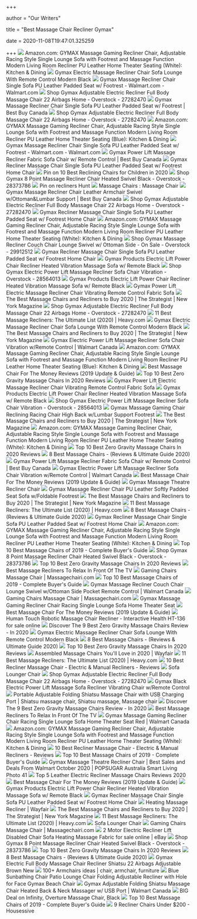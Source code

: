 +++
        
author = "Our Writers"
        
title = "Best Massage Chair Recliner Gymax"
        
date = 2020-11-08T19:47:01.325259
        
+++
[ ![](https://images-na.ssl-images-amazon.com/images/I/61COomTQm%2BL._AC_SL1200_.jpg)](https://images-na.ssl-images-amazon.com/images/I/61COomTQm%2BL._AC_SL1200_.jpg) Amazon.com: GYMAX Massage Gaming Recliner Chair, Adjustable Racing Style  Single Lounge Sofa with Footrest and Massage Function Modern Living Room  Recliner PU Leather Home Theater Seating (White): Kitchen & Dining
[ ![](https://c.shld.net/rpx/i/s/i/mp/10169836/prod_11636123813??hei=64&wid=64&qlt=50)](https://c.shld.net/rpx/i/s/i/mp/10169836/prod_11636123813??hei=64&wid=64&qlt=50) Gymax Electric Massage Recliner Chair Sofa Lounge With Remote Control  Modern Black
[ ![](https://i5.walmartimages.com/asr/84f18dc7-9500-4737-995e-6083909214fb_1.e4f64004bf9155542504a365868613ef.jpeg)](https://i5.walmartimages.com/asr/84f18dc7-9500-4737-995e-6083909214fb_1.e4f64004bf9155542504a365868613ef.jpeg) Gymax Massage Recliner Chair Single Sofa PU Leather Padded Seat w/ Footrest  - Walmart.com - Walmart.com
[ ![](https://ak1.ostkcdn.com/images/products/is/images/direct/4446fdd7106b50c8a8f2b6630ff5f060dabfbc03/Gymax-Adjustable-Electric-Recliner-Full-Body-Massage-Chair-22-Airbags-Home.jpg)](https://ak1.ostkcdn.com/images/products/is/images/direct/4446fdd7106b50c8a8f2b6630ff5f060dabfbc03/Gymax-Adjustable-Electric-Recliner-Full-Body-Massage-Chair-22-Airbags-Home.jpg) Shop Gymax Adjustable Electric Recliner Full Body Massage Chair 22 Airbags  Home - Overstock - 27282470
[ ![](https://multimedia.bbycastatic.ca/multimedia/products/500x500/147/14764/14764639.jpg)](https://multimedia.bbycastatic.ca/multimedia/products/500x500/147/14764/14764639.jpg) Gymax Massage Recliner Chair Single Sofa PU Leather Padded Seat w/ Footrest  | Best Buy Canada
[ ![](https://ak1.ostkcdn.com/images/products/is/images/direct/43d0be0c23213344796c8ac430cbbc405ec173b7/Gymax-Adjustable-Electric-Recliner-Full-Body-Massage-Chair-22-Airbags-Home.jpg)](https://ak1.ostkcdn.com/images/products/is/images/direct/43d0be0c23213344796c8ac430cbbc405ec173b7/Gymax-Adjustable-Electric-Recliner-Full-Body-Massage-Chair-22-Airbags-Home.jpg) Shop Gymax Adjustable Electric Recliner Full Body Massage Chair 22 Airbags  Home - Overstock - 27282470
[ ![](https://images-na.ssl-images-amazon.com/images/I/61JEPYuwthL._AC_SL1200_.jpg)](https://images-na.ssl-images-amazon.com/images/I/61JEPYuwthL._AC_SL1200_.jpg) Amazon.com: GYMAX Massage Gaming Recliner Chair, Adjustable Racing Style  Single Lounge Sofa with Footrest and Massage Function Modern Living Room  Recliner PU Leather Home Theater Seating (Blue): Kitchen & Dining
[ ![](https://i5.walmartimages.com/asr/e1cc57db-3d6b-4429-a49b-b0986502444c_1.bca2f4cbc8e4b8485c83bf0e5c27def6.jpeg)](https://i5.walmartimages.com/asr/e1cc57db-3d6b-4429-a49b-b0986502444c_1.bca2f4cbc8e4b8485c83bf0e5c27def6.jpeg) Gymax Massage Recliner Chair Single Sofa PU Leather Padded Seat w/ Footrest  - Walmart.com - Walmart.com
[ ![](https://multimedia.bbycastatic.ca/multimedia/products/500x500/147/14774/14774334.jpg)](https://multimedia.bbycastatic.ca/multimedia/products/500x500/147/14774/14774334.jpg) Gymax Power Lift Massage Recliner Fabric Sofa Chair w/ Remote Control | Best  Buy Canada
[ ![](https://c.shld.net/rpx/i/s/i/mp/10169836/prod_11941754313??hei=64&wid=64&qlt=50)](https://c.shld.net/rpx/i/s/i/mp/10169836/prod_11941754313??hei=64&wid=64&qlt=50) Gymax Recliner Massage Chair Single Sofa PU Leather Padded Seat w/ Footrest  Home Chair
[ ![](https://i.pinimg.com/originals/ab/8b/0e/ab8b0e342e5dad28f28f1272f9446d55.png)](https://i.pinimg.com/originals/ab/8b/0e/ab8b0e342e5dad28f28f1272f9446d55.png) Pin on 10 Best Reclining Chairs for Children in 2020
[ ![](https://ak1.ostkcdn.com/images/products/is/images/direct/0136a929b174bb1fb63ccaabd65cd60eaaa57c0b/Gymax-8-Point-Massage-Recliner-Chair-Heated-Swivel-Black.jpg)](https://ak1.ostkcdn.com/images/products/is/images/direct/0136a929b174bb1fb63ccaabd65cd60eaaa57c0b/Gymax-8-Point-Massage-Recliner-Chair-Heated-Swivel-Black.jpg) Shop Gymax 8 Point Massage Recliner Chair Heated Swivel Black - Overstock -  28373786
[ ![](https://i.pinimg.com/originals/eb/05/67/eb0567f33e5f6b494ba18bc86785aca9.png)](https://i.pinimg.com/originals/eb/05/67/eb0567f33e5f6b494ba18bc86785aca9.png) Pin on recliners Hunt
[ ![](https://simenze.com/ut/images/anm/K8ZJ3B.jpg)](https://simenze.com/ut/images/anm/K8ZJ3B.jpg) Massage Chairs : Massage Chair
[ ![](https://multimedia.bbycastatic.ca/multimedia/products/500x500/145/14500/14500515.jpg)](https://multimedia.bbycastatic.ca/multimedia/products/500x500/145/14500/14500515.jpg) Gymax Massage Recliner Chair Leather Armchair Swivel w/Ottoman&Lumbar  Support | Best Buy Canada
[ ![](https://ak1.ostkcdn.com/images/products/is/images/direct/5a58f746d284f2cddfd1a86ca0f26b5dc7198bce/Gymax-Adjustable-Electric-Recliner-Full-Body-Massage-Chair-22-Airbags-Home.jpg)](https://ak1.ostkcdn.com/images/products/is/images/direct/5a58f746d284f2cddfd1a86ca0f26b5dc7198bce/Gymax-Adjustable-Electric-Recliner-Full-Body-Massage-Chair-22-Airbags-Home.jpg) Shop Gymax Adjustable Electric Recliner Full Body Massage Chair 22 Airbags  Home - Overstock - 27282470
[ ![](https://c.shld.net/rpx/i/s/i/mp/10169836/prod_11941758413?hei=333&wid=333&op_sharpen=1)](https://c.shld.net/rpx/i/s/i/mp/10169836/prod_11941758413?hei=333&wid=333&op_sharpen=1) Gymax Recliner Massage Chair Single Sofa PU Leather Padded Seat w/ Footrest  Home Chair
[ ![](https://m.media-amazon.com/images/I/81WBRcLl6-L._AC_SS350_.jpg)](https://m.media-amazon.com/images/I/81WBRcLl6-L._AC_SS350_.jpg) Amazon.com: GYMAX Massage Gaming Recliner Chair, Adjustable Racing Style  Single Lounge Sofa with Footrest and Massage Function Modern Living Room  Recliner PU Leather Home Theater Seating (White): Kitchen & Dining
[ ![](https://ak1.ostkcdn.com/images/products/is/images/direct/21e2af026b5e4e5ef8c5dd2b31f3d17681997031/Gymax-Massage-Recliner-Couch-Chair-Lounge-Swivel-w-Ottoman-Side-Pocket-Remote-Control.jpg)](https://ak1.ostkcdn.com/images/products/is/images/direct/21e2af026b5e4e5ef8c5dd2b31f3d17681997031/Gymax-Massage-Recliner-Couch-Chair-Lounge-Swivel-w-Ottoman-Side-Pocket-Remote-Control.jpg) Shop Gymax Massage Recliner Couch Chair Lounge Swivel w/ Ottoman Side - On  Sale - Overstock - 29912512
[ ![](https://c.shld.net/rpx/i/s/i/mp/10169836/prod_11941758213?hei=333&wid=333&op_sharpen=1)](https://c.shld.net/rpx/i/s/i/mp/10169836/prod_11941758213?hei=333&wid=333&op_sharpen=1) Gymax Recliner Massage Chair Single Sofa PU Leather Padded Seat w/ Footrest  Home Chair
[ ![](https://c.shld.net/rpx/i/s/i/mp/10169836/prod_11776079213?hei=210&wid=210&op_sharpen=1&resMode=sharp)](https://c.shld.net/rpx/i/s/i/mp/10169836/prod_11776079213?hei=210&wid=210&op_sharpen=1&resMode=sharp) Gymax Products Electric Lift Power Chair Recliner Heated Vibration Massage  Sofa w/ Remote Black
[ ![](https://ak1.ostkcdn.com/images/products/is/images/direct/83cb4bacd3be6b482d37ac1a4f578250c9babf4f/Gymax-Electric-Power-Lift-Massage-Recliner-Sofa-Chair-Vibration-w-Remote-Control.jpg)](https://ak1.ostkcdn.com/images/products/is/images/direct/83cb4bacd3be6b482d37ac1a4f578250c9babf4f/Gymax-Electric-Power-Lift-Massage-Recliner-Sofa-Chair-Vibration-w-Remote-Control.jpg) Shop Gymax Electric Power Lift Massage Recliner Sofa Chair Vibration -  Overstock - 28564013
[ ![](https://c.shld.net/rpx/i/s/i/mp/10169836/prod_11659214913??hei=64&wid=64&qlt=50)](https://c.shld.net/rpx/i/s/i/mp/10169836/prod_11659214913??hei=64&wid=64&qlt=50) Gymax Products Electric Lift Power Chair Recliner Heated Vibration Massage  Sofa w/ Remote Black
[ ![](https://c.shld.net/rpx/i/s/i/mp/10169836/prod_11838794413?hei=333&wid=333&op_sharpen=1)](https://c.shld.net/rpx/i/s/i/mp/10169836/prod_11838794413?hei=333&wid=333&op_sharpen=1) Gymax Power Lift Electric Massage Recliner Chair Vibrating Remote Control  Fabric Sofa
[ ![](https://pyxis.nymag.com/v1/imgs/11d/826/f65829e6b50cad884cee20ed1a9bb1e65b-kahuna-massage-chair.2x.rsquare.w600.jpg)](https://pyxis.nymag.com/v1/imgs/11d/826/f65829e6b50cad884cee20ed1a9bb1e65b-kahuna-massage-chair.2x.rsquare.w600.jpg) The Best Massage Chairs and Recliners to Buy 2020 | The Strategist | New  York Magazine
[ ![](https://ak1.ostkcdn.com/images/products/is/images/direct/85abe814487d5e96a1ab752e41db8ae1deba8c10/Gymax-Adjustable-Electric-Recliner-Full-Body-Massage-Chair-22-Airbags-Home.jpg)](https://ak1.ostkcdn.com/images/products/is/images/direct/85abe814487d5e96a1ab752e41db8ae1deba8c10/Gymax-Adjustable-Electric-Recliner-Full-Body-Massage-Chair-22-Airbags-Home.jpg) Shop Gymax Adjustable Electric Recliner Full Body Massage Chair 22 Airbags  Home - Overstock - 27282470
[ ![](https://heavy.com/wp-content/uploads/2019/08/best-massage-recliners.jpg?quality=65&strip=all)](https://heavy.com/wp-content/uploads/2019/08/best-massage-recliners.jpg?quality=65&strip=all) 11 Best Massage Recliners: The Ultimate List (2020) | Heavy.com
[ ![](https://c.shld.net/rpx/i/s/i/mp/10169836/prod_11635284213?hei=333&wid=333&op_sharpen=1)](https://c.shld.net/rpx/i/s/i/mp/10169836/prod_11635284213?hei=333&wid=333&op_sharpen=1) Gymax Electric Massage Recliner Chair Sofa Lounge With Remote Control  Modern Black
[ ![](https://pyxis.nymag.com/v1/imgs/326/cc3/19065683e4619fb7fb60ccff8c2a1e64a7.2x.rsquare.w600.jpg)](https://pyxis.nymag.com/v1/imgs/326/cc3/19065683e4619fb7fb60ccff8c2a1e64a7.2x.rsquare.w600.jpg) The Best Massage Chairs and Recliners to Buy 2020 | The Strategist | New  York Magazine
[ ![](https://i5.walmartimages.com/asr/81081959-8038-4562-a00a-32b6f0f57fe9_1.a269ddc7b91dc37bf14222007e577633.jpeg?odnHeight=450&odnWidth=450&odnBg=ffffff)](https://i5.walmartimages.com/asr/81081959-8038-4562-a00a-32b6f0f57fe9_1.a269ddc7b91dc37bf14222007e577633.jpeg?odnHeight=450&odnWidth=450&odnBg=ffffff) Gymax Electric Power Lift Massage Recliner Sofa Chair Vibration w/Remote  Control | Walmart Canada
[ ![](https://m.media-amazon.com/images/I/71ehulADx-L._AC_SS350_.jpg)](https://m.media-amazon.com/images/I/71ehulADx-L._AC_SS350_.jpg) Amazon.com: GYMAX Massage Gaming Recliner Chair, Adjustable Racing Style  Single Lounge Sofa with Footrest and Massage Function Modern Living Room  Recliner PU Leather Home Theater Seating (Blue): Kitchen & Dining
[ ![](https://www.shannonregiontrails.ie/wp-content/uploads/2019/05/Best-Massage-Chair-Reviews.jpg)](https://www.shannonregiontrails.ie/wp-content/uploads/2019/05/Best-Massage-Chair-Reviews.jpg) Best Massage Chair For The Money Reviews (2019 Update & Guide)
[ ![](https://themarany.com/wp-content/uploads/2019/12/10-Osaki-OS4000TA-Model-OS-4000T-Zero-Gravity-Massage-Chair-Black-Computer-Body-348x240.jpg)](https://themarany.com/wp-content/uploads/2019/12/10-Osaki-OS4000TA-Model-OS-4000T-Zero-Gravity-Massage-Chair-Black-Computer-Body-348x240.jpg) Top 10 Best Zero Gravity Massage Chairs In 2020 Reviews
[ ![](https://c.shld.net/rpx/i/s/i/mp/10169836/prod_11838794813?hei=333&wid=333&op_sharpen=1)](https://c.shld.net/rpx/i/s/i/mp/10169836/prod_11838794813?hei=333&wid=333&op_sharpen=1) Gymax Power Lift Electric Massage Recliner Chair Vibrating Remote Control  Fabric Sofa
[ ![](https://c.shld.net/rpx/i/s/i/mp/10169836/prod_11659215113?hei=333&wid=333&op_sharpen=1)](https://c.shld.net/rpx/i/s/i/mp/10169836/prod_11659215113?hei=333&wid=333&op_sharpen=1) Gymax Products Electric Lift Power Chair Recliner Heated Vibration Massage  Sofa w/ Remote Black
[ ![](https://ak1.ostkcdn.com/images/products/is/images/direct/9841fc6421b5dfb8a108ced8f9888a330f21e5ee/Gymax-Electric-Power-Lift-Massage-Recliner-Sofa-Chair-Vibration-w-Remote-Control.jpg?impolicy=medium)](https://ak1.ostkcdn.com/images/products/is/images/direct/9841fc6421b5dfb8a108ced8f9888a330f21e5ee/Gymax-Electric-Power-Lift-Massage-Recliner-Sofa-Chair-Vibration-w-Remote-Control.jpg?impolicy=medium) Shop Gymax Electric Power Lift Massage Recliner Sofa Chair Vibration -  Overstock - 28564013
[ ![](https://c.shld.net/rpx/i/s/i/mp/10169836/prod_11788482413?hei=333&wid=333&op_sharpen=1)](https://c.shld.net/rpx/i/s/i/mp/10169836/prod_11788482413?hei=333&wid=333&op_sharpen=1) Gymax Massage Gaming Chair Reclining Racing Chair High Back w/Lumbar  Support Footrest
[ ![](https://pyxis.nymag.com/v1/imgs/0f9/adf/c15cf7d556831060080bf39df4884aafbe-amazon-massage-chair.2x.rsquare.w600.jpg)](https://pyxis.nymag.com/v1/imgs/0f9/adf/c15cf7d556831060080bf39df4884aafbe-amazon-massage-chair.2x.rsquare.w600.jpg) The Best Massage Chairs and Recliners to Buy 2020 | The Strategist | New  York Magazine
[ ![](https://m.media-amazon.com/images/S/aplus-media/sc/21c52eaf-f92c-4b57-83d1-563b1ba475a7.__CR0,0,1200,371_PT0_SX970_V1___.jpg)](https://m.media-amazon.com/images/S/aplus-media/sc/21c52eaf-f92c-4b57-83d1-563b1ba475a7.__CR0,0,1200,371_PT0_SX970_V1___.jpg) Amazon.com: GYMAX Massage Gaming Recliner Chair, Adjustable Racing Style  Single Lounge Sofa with Footrest and Massage Function Modern Living Room  Recliner PU Leather Home Theater Seating (White): Kitchen & Dining
[ ![](https://m.media-amazon.com/images/I/41JowYZhUnL.jpg)](https://m.media-amazon.com/images/I/41JowYZhUnL.jpg) Top 10 Best Zero Gravity Massage Chairs In 2020 Reviews
[ ![](https://www.massagexpert.net/wp-content/uploads/2017/11/2017-NEW-SM-SERIES-AIR-FLOAT-3D-6-INFRARED-ROLLER-MECHANISM-KAHUNA-SUPERIOR-MASSAGE-CHAIR-SM-9000-Comb-Brown-WG.jpg)](https://www.massagexpert.net/wp-content/uploads/2017/11/2017-NEW-SM-SERIES-AIR-FLOAT-3D-6-INFRARED-ROLLER-MECHANISM-KAHUNA-SUPERIOR-MASSAGE-CHAIR-SM-9000-Comb-Brown-WG.jpg) 8 Best Massage Chairs - (Reviews & Ultimate Guide 2020)
[ ![](https://multimedia.bbycastatic.ca/multimedia/products/500x500/147/14774/14774332.jpg)](https://multimedia.bbycastatic.ca/multimedia/products/500x500/147/14774/14774332.jpg) Gymax Power Lift Massage Recliner Fabric Sofa Chair w/ Remote Control | Best  Buy Canada
[ ![](https://i5.walmartimages.com/asr/304c452c-053c-4c94-8208-ccbcb37a90f4_1.21857ccdc56ce01078b62b61e4d7313f.jpeg?odnHeight=450&odnWidth=450&odnBg=ffffff)](https://i5.walmartimages.com/asr/304c452c-053c-4c94-8208-ccbcb37a90f4_1.21857ccdc56ce01078b62b61e4d7313f.jpeg?odnHeight=450&odnWidth=450&odnBg=ffffff) Gymax Electric Power Lift Massage Recliner Sofa Chair Vibration w/Remote  Control | Walmart Canada
[ ![](https://www.shannonregiontrails.ie/wp-content/uploads/2019/05/5.jpeg)](https://www.shannonregiontrails.ie/wp-content/uploads/2019/05/5.jpeg) Best Massage Chair For The Money Reviews (2019 Update & Guide)
[ ![](https://media1.popsugar-assets.com/files/thumbor/VAMpiaJq9pbSIiRJO8dPMbsdh90/fit-in/1024x1024/filters:format_auto-!!-:strip_icc-!!-/2020/10/12/799/n/1922441/263f7ffe9bd294d8_netimghfVzpQ/i/Gymax-Massage-Theatre-Recliner-Chair.jpg)](https://media1.popsugar-assets.com/files/thumbor/VAMpiaJq9pbSIiRJO8dPMbsdh90/fit-in/1024x1024/filters:format_auto-!!-:strip_icc-!!-/2020/10/12/799/n/1922441/263f7ffe9bd294d8_netimghfVzpQ/i/Gymax-Massage-Theatre-Recliner-Chair.jpg) Gymax Massage Theatre Recliner Chair
[ ![](https://c.shld.net/rpx/i/s/i/mp/10169836/prod_11658780313?hei=333&wid=333&op_sharpen=1)](https://c.shld.net/rpx/i/s/i/mp/10169836/prod_11658780313?hei=333&wid=333&op_sharpen=1) Gymax Massage Recliner Chair PU Leather Softly Padded Seat Sofa w/Foldable  Footrest
[ ![](https://pyxis.nymag.com/v1/imgs/cfd/270/bcf89bdc000d032ec50f409f187384aa2c.2x.rsquare.w600.jpg)](https://pyxis.nymag.com/v1/imgs/cfd/270/bcf89bdc000d032ec50f409f187384aa2c.2x.rsquare.w600.jpg) The Best Massage Chairs and Recliners to Buy 2020 | The Strategist | New  York Magazine
[ ![](https://heavy.com/wp-content/uploads/2019/08/ootori-zero-gravity-massage-recliner.jpg?quality=65&strip=all&w=425)](https://heavy.com/wp-content/uploads/2019/08/ootori-zero-gravity-massage-recliner.jpg?quality=65&strip=all&w=425) 11 Best Massage Recliners: The Ultimate List (2020) | Heavy.com
[ ![](https://www.massagexpert.net/wp-content/uploads/2019/03/Relaxonchair-MK-II-PLUS-Massage-Chair.jpg)](https://www.massagexpert.net/wp-content/uploads/2019/03/Relaxonchair-MK-II-PLUS-Massage-Chair.jpg) 8 Best Massage Chairs - (Reviews & Ultimate Guide 2020)
[ ![](https://c.shld.net/rpx/i/s/i/mp/10169836/prod_11941758113?hei=333&wid=333&op_sharpen=1)](https://c.shld.net/rpx/i/s/i/mp/10169836/prod_11941758113?hei=333&wid=333&op_sharpen=1) Gymax Recliner Massage Chair Single Sofa PU Leather Padded Seat w/ Footrest  Home Chair
[ ![](https://m.media-amazon.com/images/I/71LXjdW-jhL._AC_SS350_.jpg)](https://m.media-amazon.com/images/I/71LXjdW-jhL._AC_SS350_.jpg) Amazon.com: GYMAX Massage Gaming Recliner Chair, Adjustable Racing Style  Single Lounge Sofa with Footrest and Massage Function Modern Living Room  Recliner PU Leather Home Theater Seating (White): Kitchen & Dining
[ ![](https://themassagechairguide.com/wp-content/uploads/2018/07/Best-massage-chair-1-300x300.png)](https://themassagechairguide.com/wp-content/uploads/2018/07/Best-massage-chair-1-300x300.png) Top 10 Best Massage Chairs of 2019 - Complete Buyer's Guide
[ ![](https://ak1.ostkcdn.com/images/products/is/images/direct/c50a5abd31eb918cb505ca66d41ebf60f344198e/Gymax-8-Point-Massage-Recliner-Chair-Heated-Swivel-Black.jpg?impolicy=medium)](https://ak1.ostkcdn.com/images/products/is/images/direct/c50a5abd31eb918cb505ca66d41ebf60f344198e/Gymax-8-Point-Massage-Recliner-Chair-Heated-Swivel-Black.jpg?impolicy=medium) Shop Gymax 8 Point Massage Recliner Chair Heated Swivel Black - Overstock -  28373786
[ ![](https://m.media-amazon.com/images/I/41467TguqqL.jpg)](https://m.media-amazon.com/images/I/41467TguqqL.jpg) Top 10 Best Zero Gravity Massage Chairs In 2020 Reviews
[ ![](https://m.media-amazon.com/images/I/417vnXP62-L.jpg)](https://m.media-amazon.com/images/I/417vnXP62-L.jpg) Best Massage Recliners To Relax In Front Of The TV
[ ![](https://images.massagechairi.com/massage-gaming-chair-reclining-racing-chair-w-4Ko3QfLefteknw.jpg)](https://images.massagechairi.com/massage-gaming-chair-reclining-racing-chair-w-4Ko3QfLefteknw.jpg) Gaming Chairs Massage Chair | Massagechairi.com
[ ![](https://ws-na.amazon-adsystem.com/widgets/q?_encoding=UTF8&ASIN=B01M24RKQY&Format=_SL250_&ID=AsinImage&MarketPlace=US&ServiceVersion=20070822&WS=1&tag=themassagechairguide-20&language=en_US)](https://ws-na.amazon-adsystem.com/widgets/q?_encoding=UTF8&ASIN=B01M24RKQY&Format=_SL250_&ID=AsinImage&MarketPlace=US&ServiceVersion=20070822&WS=1&tag=themassagechairguide-20&language=en_US) Top 10 Best Massage Chairs of 2019 - Complete Buyer's Guide
[ ![](https://i5.walmartimages.com/asr/dee12875-3c77-451f-b80e-ca5acc38109b_1.eeaf9f9128bd0738712196de738ebf2d.jpeg?odnHeight=450&odnWidth=450&odnBg=ffffff)](https://i5.walmartimages.com/asr/dee12875-3c77-451f-b80e-ca5acc38109b_1.eeaf9f9128bd0738712196de738ebf2d.jpeg?odnHeight=450&odnWidth=450&odnBg=ffffff) Gymax Massage Recliner Couch Chair Lounge Swivel w/Ottoman Side Pocket  Remote Control | Walmart Canada
[ ![](https://images.massagechairi.com/computer-gaming-chair-office-chair-ergonomic-high.jpg)](https://images.massagechairi.com/computer-gaming-chair-office-chair-ergonomic-high.jpg) Gaming Chairs Massage Chair | Massagechairi.com
[ ![](https://c.shld.net/rpx/i/s/i/mp/10169836/prod_12002259113?hei=333&wid=333&op_sharpen=1)](https://c.shld.net/rpx/i/s/i/mp/10169836/prod_12002259113?hei=333&wid=333&op_sharpen=1) Gymax Massage Gaming Recliner Chair Racing Single Lounge Sofa Home Theater  Seat
[ ![](https://www.shannonregiontrails.ie/wp-content/uploads/2019/05/oaski4000.jpeg)](https://www.shannonregiontrails.ie/wp-content/uploads/2019/05/oaski4000.jpeg) Best Massage Chair For The Money Reviews (2019 Update & Guide)
[ ![](https://i.ebayimg.com/images/g/j58AAOSwoudW9jqk/s-l1600.jpg)](https://i.ebayimg.com/images/g/j58AAOSwoudW9jqk/s-l1600.jpg) Human Touch Robotic Massage Chair Recliner - Interactive Health HT-136 for  sale online
[ ![](https://industryears.com/wp-content/uploads/2019/02/Best-Zero-Gravity-Massage-Chairs.jpg)](https://industryears.com/wp-content/uploads/2019/02/Best-Zero-Gravity-Massage-Chairs.jpg) Discover The 9 Best Zero Gravity Massage Chairs Review - In 2020
[ ![](https://c.shld.net/rpx/i/s/i/mp/10169836/prod_11764819613?hei=333&wid=333&op_sharpen=1)](https://c.shld.net/rpx/i/s/i/mp/10169836/prod_11764819613?hei=333&wid=333&op_sharpen=1) Gymax Electric Massage Recliner Chair Sofa Lounge With Remote Control  Modern Black
[ ![](https://www.massagexpert.net/wp-content/uploads/2017/11/Ideal-Full-Featured-Shiatsu-Massage-Chair.jpg)](https://www.massagexpert.net/wp-content/uploads/2017/11/Ideal-Full-Featured-Shiatsu-Massage-Chair.jpg) 8 Best Massage Chairs - (Reviews & Ultimate Guide 2020)
[ ![](https://m.media-amazon.com/images/I/41+NA3Ob-JL.jpg)](https://m.media-amazon.com/images/I/41+NA3Ob-JL.jpg) Top 10 Best Zero Gravity Massage Chairs In 2020 Reviews
[ ![](https://secure.img1-fg.wfcdn.com/im/05143239/resize-h310-w310%5Ecompr-r85/1047/104704961/power-reclining-adjustable-width-heated-massage-chair.jpg)](https://secure.img1-fg.wfcdn.com/im/05143239/resize-h310-w310%5Ecompr-r85/1047/104704961/power-reclining-adjustable-width-heated-massage-chair.jpg) Assembled Massage Chairs You'll Love in 2020 | Wayfair
[ ![](https://heavy.com/wp-content/uploads/2019/08/relaxon-shiatsu-massage-chair.jpg?quality=65&strip=all&w=425)](https://heavy.com/wp-content/uploads/2019/08/relaxon-shiatsu-massage-chair.jpg?quality=65&strip=all&w=425) 11 Best Massage Recliners: The Ultimate List (2020) | Heavy.com
[ ![](https://topratedhomeproducts.com/wp-content/uploads/2019/03/Recliner-Leather-Electric-Massage-Chair.jpg)](https://topratedhomeproducts.com/wp-content/uploads/2019/03/Recliner-Leather-Electric-Massage-Chair.jpg) 10 Best Recliner Massage Chair - Electric & Manual Recliners - Reviews
[ ![](https://i5.walmartimages.com/asr/dd6fc380-c58f-4458-8c20-972724b59333_1.137b64688d897ae0fec220e4f4ff1467.jpeg?odnWidth=612&odnHeight=612&odnBg=ffffff)](https://i5.walmartimages.com/asr/dd6fc380-c58f-4458-8c20-972724b59333_1.137b64688d897ae0fec220e4f4ff1467.jpeg?odnWidth=612&odnHeight=612&odnBg=ffffff) Sofa Lounger Chair
[ ![](https://ak1.ostkcdn.com/images/products/is/images/direct/e786b4dae543de043a0e2e473d6a17c11c16053d/Gymax-Adjustable-Electric-Recliner-Full-Body-Massage-Chair-22-Airbags-Home.jpg)](https://ak1.ostkcdn.com/images/products/is/images/direct/e786b4dae543de043a0e2e473d6a17c11c16053d/Gymax-Adjustable-Electric-Recliner-Full-Body-Massage-Chair-22-Airbags-Home.jpg) Shop Gymax Adjustable Electric Recliner Full Body Massage Chair 22 Airbags  Home - Overstock - 27282470
[ ![](https://c.shld.net/rpx/i/s/i/mp/10169836/prod_11900725713?hei=333&wid=333&op_sharpen=1)](https://c.shld.net/rpx/i/s/i/mp/10169836/prod_11900725713?hei=333&wid=333&op_sharpen=1) Gymax Black Electric Power Lift Massage Sofa Recliner Vibrating Chair  w/Remote Control
[ ![](https://i.pinimg.com/originals/4c/8e/fa/4c8efa63b36fe3e20deba91f4abdbadd.png)](https://i.pinimg.com/originals/4c/8e/fa/4c8efa63b36fe3e20deba91f4abdbadd.png) Portable Adjustable Folding Shiatsu Massage Chair with USB Charging Port |  Shiatsu massage chair, Shiatsu massage, Massage chair
[ ![](https://industryears.com/wp-content/uploads/2019/02/3-Massage-Chair-Recliner-S-track-Zero-Gravity-Full-Body-Shiatsu-Luxurious-Electric-Massage-Chair.jpg)](https://industryears.com/wp-content/uploads/2019/02/3-Massage-Chair-Recliner-S-track-Zero-Gravity-Full-Body-Shiatsu-Luxurious-Electric-Massage-Chair.jpg) Discover The 9 Best Zero Gravity Massage Chairs Review - In 2020
[ ![](https://m.media-amazon.com/images/I/412TiACCYXL.jpg)](https://m.media-amazon.com/images/I/412TiACCYXL.jpg) Best Massage Recliners To Relax In Front Of The TV
[ ![](https://i5.walmartimages.com/asr/5959cce4-7da6-4792-90f1-0565a34799cd.f000d861b858bc360d31989b16bd000c.jpeg?odnHeight=450&odnWidth=450&odnBg=ffffff)](https://i5.walmartimages.com/asr/5959cce4-7da6-4792-90f1-0565a34799cd.f000d861b858bc360d31989b16bd000c.jpeg?odnHeight=450&odnWidth=450&odnBg=ffffff) Gymax Massage Gaming Recliner Chair Racing Single Lounge Sofa Home Theater  Seat Red | Walmart Canada
[ ![](https://images-na.ssl-images-amazon.com/images/I/618bd20EPmL._AC_UL160_SR160,160_.jpg)](https://images-na.ssl-images-amazon.com/images/I/618bd20EPmL._AC_UL160_SR160,160_.jpg) Amazon.com: GYMAX Massage Gaming Recliner Chair, Adjustable Racing Style  Single Lounge Sofa with Footrest and Massage Function Modern Living Room  Recliner PU Leather Home Theater Seating (White): Kitchen & Dining
[ ![](https://topratedhomeproducts.com/wp-content/uploads/2019/03/Mecor-Electric-Massage-Recliner-Chair.jpg)](https://topratedhomeproducts.com/wp-content/uploads/2019/03/Mecor-Electric-Massage-Recliner-Chair.jpg) 10 Best Recliner Massage Chair - Electric & Manual Recliners - Reviews
[ ![](https://ws-na.amazon-adsystem.com/widgets/q?_encoding=UTF8&ASIN=B077561ZMM&Format=_SL250_&ID=AsinImage&MarketPlace=US&ServiceVersion=20070822&WS=1&tag=themassagechairguide-20&language=en_US)](https://ws-na.amazon-adsystem.com/widgets/q?_encoding=UTF8&ASIN=B077561ZMM&Format=_SL250_&ID=AsinImage&MarketPlace=US&ServiceVersion=20070822&WS=1&tag=themassagechairguide-20&language=en_US) Top 10 Best Massage Chairs of 2019 - Complete Buyer's Guide
[ ![](https://media1.popsugar-assets.com/files/thumbor/0eLYboim8oGDe-76isnJjhESwRo/fit-in/1200x630/filters:format_auto-!!-:strip_icc-!!-:fill-!white!-/2020/10/12/799/n/1922441/263f7ffe9bd294d8_netimghfVzpQ/i/Gymax-Massage-Theatre-Recliner-Chair.jpg)](https://media1.popsugar-assets.com/files/thumbor/0eLYboim8oGDe-76isnJjhESwRo/fit-in/1200x630/filters:format_auto-!!-:strip_icc-!!-:fill-!white!-/2020/10/12/799/n/1922441/263f7ffe9bd294d8_netimghfVzpQ/i/Gymax-Massage-Theatre-Recliner-Chair.jpg) Gymax Massage Theatre Recliner Chair | Best Sales and Deals From Walmart  October 2020 | POPSUGAR Australia Smart Living Photo 41
[ ![](https://massagechairdirect.com/wp-content/uploads/2019/09/Esright-Coffee-Fabric-Massage-Recliner-Chair.jpg)](https://massagechairdirect.com/wp-content/uploads/2019/09/Esright-Coffee-Fabric-Massage-Recliner-Chair.jpg) Top 5 Leather Electric Recliner Massage Chairs Reviews 2020
[ ![](https://www.shannonregiontrails.ie/wp-content/uploads/2019/05/http-web-archive-org-web-20180323010357im_-http.jpeg)](https://www.shannonregiontrails.ie/wp-content/uploads/2019/05/http-web-archive-org-web-20180323010357im_-http.jpeg) Best Massage Chair For The Money Reviews (2019 Update & Guide)
[ ![](https://c.shld.net/rpx/i/s/i/mp/10169836/prod_11659215013?hei=134&wid=134&op_sharpen=1)](https://c.shld.net/rpx/i/s/i/mp/10169836/prod_11659215013?hei=134&wid=134&op_sharpen=1) Gymax Products Electric Lift Power Chair Recliner Heated Vibration Massage  Sofa w/ Remote Black
[ ![](https://c.shld.net/rpx/i/s/i/mp/10169836/prod_11941754413?hei=333&wid=333&op_sharpen=1)](https://c.shld.net/rpx/i/s/i/mp/10169836/prod_11941754413?hei=333&wid=333&op_sharpen=1) Gymax Recliner Massage Chair Single Sofa PU Leather Padded Seat w/ Footrest  Home Chair
[ ![](https://secure.img1-fg.wfcdn.com/im/99390037/resize-h310-w310%5Ecompr-r85/7583/75830836/lift-assist-standard-power-reclining-full-body-massage-chair.jpg)](https://secure.img1-fg.wfcdn.com/im/99390037/resize-h310-w310%5Ecompr-r85/7583/75830836/lift-assist-standard-power-reclining-full-body-massage-chair.jpg) Heating Massage Recliner | Wayfair
[ ![](https://pyxis.nymag.com/v1/imgs/61e/d9f/2b83e8a93c51aabc6805d63e85011ef403-Stech-d-recommended-massaeg-chair.2x.rsquare.w600.jpg)](https://pyxis.nymag.com/v1/imgs/61e/d9f/2b83e8a93c51aabc6805d63e85011ef403-Stech-d-recommended-massaeg-chair.2x.rsquare.w600.jpg) The Best Massage Chairs and Recliners to Buy 2020 | The Strategist | New  York Magazine
[ ![](https://heavy.com/wp-content/uploads/2019/08/mcombo-lift-recliner-with-massage-and-heat.jpg?quality=65&strip=all&w=425)](https://heavy.com/wp-content/uploads/2019/08/mcombo-lift-recliner-with-massage-and-heat.jpg?quality=65&strip=all&w=425) 11 Best Massage Recliners: The Ultimate List (2020) | Heavy.com
[ ![](https://ak1.ostkcdn.com/images/products/is/images/direct/bbbdf8b8c7668870ad28a07668b69b7b1ab18217/Folding-Lazy-Sofa-Floor-Massage-Chair-Sofa-Lounger-Bed-W-Armrests-Pillow-Blue.jpg)](https://ak1.ostkcdn.com/images/products/is/images/direct/bbbdf8b8c7668870ad28a07668b69b7b1ab18217/Folding-Lazy-Sofa-Floor-Massage-Chair-Sofa-Lounger-Bed-W-Armrests-Pillow-Blue.jpg) Sofa Lounger Chair
[ ![](https://images.massagechairi.com/gaming-chair-office-chair-recliner-racing-high.jpg)](https://images.massagechairi.com/gaming-chair-office-chair-recliner-racing-high.jpg) Gaming Chairs Massage Chair | Massagechairi.com
[ ![](https://i.ebayimg.com/images/g/-4gAAOSwE19d5g~1/s-l400.jpg)](https://i.ebayimg.com/images/g/-4gAAOSwE19d5g~1/s-l400.jpg) 2 Motor Electric Recliner Lift Disabled Chair Sofa Heating Massage Fabric  for sale online | eBay
[ ![](https://ak1.ostkcdn.com/images/products/is/images/direct/50da5a2b24719eeac64ff0ad5b3a457ea40469c9/Gymax-8-Point-Massage-Recliner-Chair-Heated-Swivel-Black.jpg?impolicy=medium)](https://ak1.ostkcdn.com/images/products/is/images/direct/50da5a2b24719eeac64ff0ad5b3a457ea40469c9/Gymax-8-Point-Massage-Recliner-Chair-Heated-Swivel-Black.jpg?impolicy=medium) Shop Gymax 8 Point Massage Recliner Chair Heated Swivel Black - Overstock -  28373786
[ ![](https://themarany.com/wp-content/uploads/2021/04/1.-BestMassage-Zero-Gravity-Full-Body-Electric-Shiatsu-Massage-Chair-Recliner.jpg)](https://themarany.com/wp-content/uploads/2021/04/1.-BestMassage-Zero-Gravity-Full-Body-Electric-Shiatsu-Massage-Chair-Recliner.jpg) Top 10 Best Zero Gravity Massage Chairs In 2020 Reviews
[ ![](https://www.massagexpert.net/wp-content/uploads/2017/11/Best-Massage-Chairs.jpg)](https://www.massagexpert.net/wp-content/uploads/2017/11/Best-Massage-Chairs.jpg) 8 Best Massage Chairs - (Reviews & Ultimate Guide 2020)
[ ![](https://c.shld.net/rpx/i/s/i/mp/10169836/prod_11130170713?hei=333&wid=333&op_sharpen=1)](https://c.shld.net/rpx/i/s/i/mp/10169836/prod_11130170713?hei=333&wid=333&op_sharpen=1) Gymax Electric Full Body Massage Chair Recliner Shiatsu 22 Airbags  Adjustable Brown New
[ ![](https://i.pinimg.com/236x/7f/3a/12/7f3a12280fb9400c9db19aa592d4c6a1.jpg)](https://i.pinimg.com/236x/7f/3a/12/7f3a12280fb9400c9db19aa592d4c6a1.jpg) 100+ Armchairs ideas | chair, armchair, furniture
[ ![](https://images-na.ssl-images-amazon.com/images/I/61lcPJtQoHL._AC_SL1200_.jpg)](https://images-na.ssl-images-amazon.com/images/I/61lcPJtQoHL._AC_SL1200_.jpg) Blue Sunbathing Chair Patio Lounge Chair Folding Adjustable Recliner with  Hole for Face Gymax Beach Chair
[ ![](https://i5.walmartimages.com/asr/65ff0069-7e34-4836-84ea-1ded0725090d_1.a46b415f734a1d92b671e4657989082a.jpeg?odnHeight=450&odnWidth=450&odnBg=ffffff)](https://i5.walmartimages.com/asr/65ff0069-7e34-4836-84ea-1ded0725090d_1.a46b415f734a1d92b671e4657989082a.jpeg?odnHeight=450&odnWidth=450&odnBg=ffffff) Gymax Adjustable Folding Shiatsu Massage Chair Heated Back & Neck Massager  w/ USB Port | Walmart Canada
[ ![](https://images.prod.meredith.com/product/16d67c177c47aba7201e7915aaf04f2d/1564049007459/l/overture-massage-chair-black)](https://images.prod.meredith.com/product/16d67c177c47aba7201e7915aaf04f2d/1564049007459/l/overture-massage-chair-black) BIG Deal on Infinity, Overture Massage Chair, Black
[ ![](https://ws-na.amazon-adsystem.com/widgets/q?_encoding=UTF8&ASIN=B07JY75WTX&Format=_SL250_&ID=AsinImage&MarketPlace=US&ServiceVersion=20070822&WS=1&tag=themassagechairguide-20&language=en_US)](https://ws-na.amazon-adsystem.com/widgets/q?_encoding=UTF8&ASIN=B07JY75WTX&Format=_SL250_&ID=AsinImage&MarketPlace=US&ServiceVersion=20070822&WS=1&tag=themassagechairguide-20&language=en_US) Top 10 Best Massage Chairs of 2019 - Complete Buyer's Guide
[ ![](https://housessive.com/wp-content/uploads/701de215-b9c9-4f3d-883e-8482140d42b1_1.a244bf8c7bcd7eb5019d0d6a94262b1c-740x740.jpeg)](https://housessive.com/wp-content/uploads/701de215-b9c9-4f3d-883e-8482140d42b1_1.a244bf8c7bcd7eb5019d0d6a94262b1c-740x740.jpeg) 9 Recliner Chairs Under $200 - Housessive
